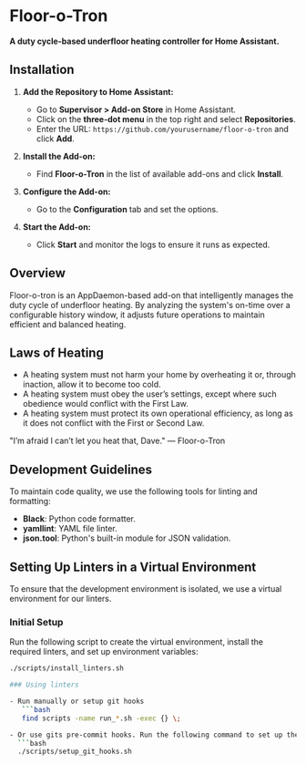 # Floor-o-Tron

**A duty cycle-based underfloor heating controller for Home Assistant.**

## Installation

1. **Add the Repository to Home Assistant:**
   - Go to **Supervisor > Add-on Store** in Home Assistant.
   - Click on the **three-dot menu** in the top right and select **Repositories**.
   - Enter the URL: `https://github.com/yourusername/floor-o-tron` and click **Add**.

2. **Install the Add-on:**
   - Find **Floor-o-Tron** in the list of available add-ons and click **Install**.

3. **Configure the Add-on:**
   - Go to the **Configuration** tab and set the options.

4. **Start the Add-on:**
   - Click **Start** and monitor the logs to ensure it runs as expected.

## Overview

Floor-o-tron is an AppDaemon-based add-on that intelligently manages the duty cycle of underfloor heating. By analyzing the system's on-time over a configurable history window, it adjusts future operations to maintain efficient and balanced heating.


## Laws of Heating 

- A heating system must not harm your home by overheating it or, through inaction, allow it to become too cold.
- A heating system must obey the user’s settings, except where such obedience would conflict with the First Law.
- A heating system must protect its own operational efficiency, as long as it does not conflict with the First or Second Law.


"I’m afraid I can’t let you heat that, Dave." — Floor-o-Tron

## Development Guidelines

To maintain code quality, we use the following tools for linting and formatting:

- **Black**: Python code formatter.
- **yamllint**: YAML file linter.
- **json.tool**: Python's built-in module for JSON validation.


## Setting Up Linters in a Virtual Environment

To ensure that the development environment is isolated, we use a virtual environment for our linters.

### Initial Setup

Run the following script to create the virtual environment, install the required linters, and set up environment variables:

```bash
./scripts/install_linters.sh

### Using linters

- Run manually or setup git hooks
   ```bash
   find scripts -name run_*.sh -exec {} \;

- Or use gits pre-commit hooks. Run the following command to set up the Git hooks:
  ```bash
  ./scripts/setup_git_hooks.sh


